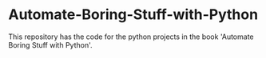 # Automate-Boring-Stuff-with-Python
This repository has the code for the python projects in the book 'Automate Boring Stuff with Python'.
